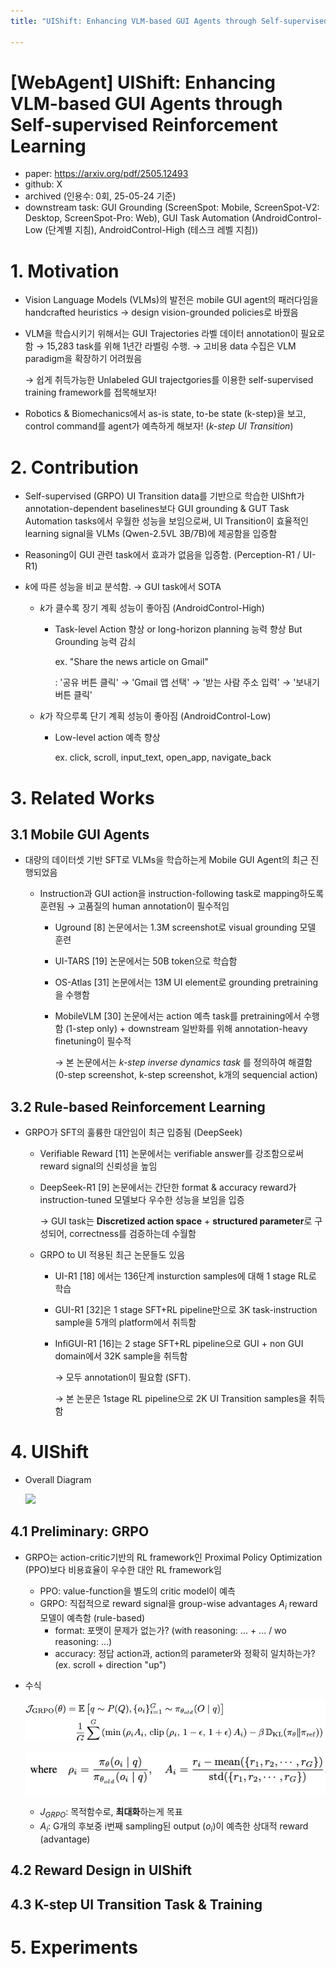 ```yaml
---
title: "UIShift: Enhancing VLM-based GUI Agents through Self-supervised Reinforcement Learning"

---
```




# [WebAgent] UIShift: Enhancing VLM-based GUI Agents through Self-supervised Reinforcement Learning

- paper: https://arxiv.org/pdf/2505.12493
- github: X
- archived (인용수: 0회, 25-05-24 기준)
- downstream task: GUI Grounding (ScreenSpot: Mobile, ScreenSpot-V2: Desktop, ScreenSpot-Pro: Web), GUI Task Automation  (AndroidControl-Low (단계별 지침), AndroidControl-High (테스크 레벨 지침))

# 1. Motivation

- Vision Language Models (VLMs)의 발전은 mobile GUI agent의 패러다임을 handcrafted heuristics $\to$ design vision-grounded policies로 바꿨음

- VLM을 학습시키기 위해서는 GUI Trajectories 라벨 데이터 annotation이 필요로 함 $\to$ 15,283 task를 위해 1년간 라벨링 수행. $\to$ 고비용 data 수집은 VLM paradigm을 확장하기 어려웠음

  $\to$ 쉽게 취득가능한 Unlabeled GUI trajectgories를 이용한 self-supervised training framework를 접목해보자!

- Robotics & Biomechanics에서 as-is state, to-be state (k-step)을 보고, control command를 agent가 예측하게 해보자! (*k-step UI Transition*)

# 2. Contribution

- Self-supervised (GRPO) UI Transition data를 기반으로 학습한 UIShft가 annotation-dependent baselines보다 GUI grounding & GUT Task Automation tasks에서 우월한 성능을 보임으로써, UI Transition이 효율적인 learning signal을 VLMs (Qwen-2.5VL 3B/7B)에 제공함을 입증함

- Reasoning이 GUI 관련 task에서 효과가 없음을 입증함. (Perception-R1 / UI-R1)

- *k*에 따른 성능을 비교 분석함. $\to$ GUI task에서 SOTA

  - *k*가 클수록 장기 계획 성능이 좋아짐 (AndroidControl-High) 

    - Task-level Action 향상 or long-horizon planning 능력 향상 But Grounding 능력 감쇠

      ex. "Share the news article on Gmail"

      : '공유 버튼 클릭' $\to$ 'Gmail 앱 선택' $\to$ '받는 사람 주소 입력' $\to$ '보내기 버튼 클릭'

  - *k*가 작으루록 단기 계획 성능이 좋아짐 (AndroidControl-Low)

    - Low-level action 예측 향상 

      ex. click, scroll, input_text, open_app, navigate_back

# 3. Related Works

## 3.1 Mobile GUI Agents

- 대량의 데이터셋 기반 SFT로 VLMs을 학습하는게 Mobile GUI Agent의 최근 진행되었음

  - Instruction과  GUI action을 instruction-following task로 mapping하도록 훈련됨 $\to$ 고품질의 human annotation이 필수적임

    - Uground [8] 논문에서는 1.3M screenshot로 visual grounding 모델 훈련

    - UI-TARS [19] 논문에서는 50B token으로 학습함

    - OS-Atlas [31] 논문에서는 13M UI element로 grounding pretraining을 수행함

    - MobileVLM [30] 논문에서는 action 예측 task를 pretraining에서 수행함 (1-step only) + downstream 일반화를 위해 annotation-heavy finetuning이 필수적

      $\to$ 본 논문에서는 *k-step inverse dynamics task* 를 정의하여 해결함 (0-step screenshot, k-step screenshot, k개의 sequencial action)

## 3.2 Rule-based Reinforcement Learning

- GRPO가 SFT의 훌륭한 대안임이 최근 입증됨 (DeepSeek)

  - Verifiable Reward [11] 논문에서는 verifiable answer를 강조함으로써 reward signal의 신뢰성을 높임

  - DeepSeek-R1 [9] 논문에서는 간단한 format & accuracy reward가 instruction-tuned 모델보다 우수한 성능을 보임을 입증

    $\to$ GUI task는 **Discretized action space** + **structured parameter**로 구성되어, correctness를 검증하는데 수월함

  - GRPO to UI 적용된 최근 논문들도 있음

    - UI-R1 [18] 에서는 136단계 insturction samples에 대해 1 stage RL로 학습

    - GUI-R1 [32]은 1 stage SFT+RL pipeline만으로 3K task-instruction sample을 5개의 platform에서 취득함

    - InfiGUI-R1 [16]는 2 stage SFT+RL pipeline으로 GUI + non GUI domain에서 32K sample을 취득함

      $\to$ 모두 annotation이 필요함 (SFT). 

      $\to$ 본 논문은 1stage RL pipeline으로 2K UI Transition samples을 취득함

# 4. UIShift

- Overall Diagram

  ![](../../../../../../images/2025-05-24/image-20250524211024268.png)

## 4.1 Preliminary: GRPO

- GRPO는 action-critic기반의 RL framework인 Proximal Policy Optimization (PPO)보다 비용효율이 우수한 대안 RL framework임

  - PPO: value-function을 별도의 critic model이 예측
  - GRPO: 직접적으로 reward signal을 group-wise advantages $A_i$ reward 모델이 예측함 (rule-based)
    - format: 포맷이 문제가 없는가? (with reasoning: <think>...</think> + <answer>...</answer> / wo reasoning: <answer>...</answer>)
    - accuracy: 정답 action과, action의 parameter와 정확히 일치하는가? (ex. scroll + direction "up")

- 수식

  ![](../images/2025-05-24/image-20250524212902576-8089930.png)

  ![](../images/2025-05-24/image-20250524212918700-8089930.png)

  - $J_{GRPO}$: 목적함수로, **최대화**하는게 목표
  - $A_i$: G개의 후보중 i번째 sampling된 output ($o_i$)이 예측한 상대적 reward (advantage)

## 4.2 Reward Design in UIShift

## 4.3 K-step UI Transition Task & Training

# 5. Experiments